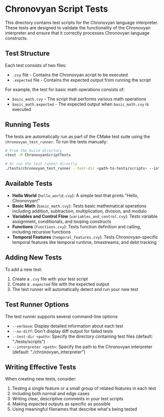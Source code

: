 # Chronovyan Script Tests

This directory contains test scripts for the Chronovyan language interpreter. These tests are designed to validate the functionality of the Chronovyan interpreter and ensure that it correctly processes Chronovyan language constructs.

## Test Structure

Each test consists of two files:
- `.cvy` file - Contains the Chronovyan script to be executed
- `.expected` file - Contains the expected output from running the script

For example, the test for basic math operations consists of:
- `basic_math.cvy` - The script that performs various math operations
- `basic_math.expected` - The expected output when `basic_math.cvy` is executed

## Running Tests

The tests are automatically run as part of the CMake test suite using the `chronovyan_test_runner`. To run the tests manually:

```bash
# From the build directory
ctest -R ChronovyanScriptTests

# Or run the test runner directly
./tests/chronovyan_test_runner --test-dir <path-to-tests/scripts> --interpreter <path-to-chronovyan_interpreter>
```

## Available Tests

- **Hello World** (`hello_world.cvy`): A simple test that prints "Hello, Chronovyan!"
- **Basic Math** (`basic_math.cvy`): Tests basic mathematical operations including addition, subtraction, multiplication, division, and modulo
- **Variables and Control Flow** (`variables_and_control.cvy`): Tests variable assignment, conditionals, and looping constructs
- **Functions** (`functions.cvy`): Tests function definition and calling, including recursive functions
- **Temporal Features** (`temporal_features.cvy`): Tests Chronovyan-specific temporal features like temporal runtime, timestreams, and debt tracking

## Adding New Tests

To add a new test:

1. Create a `.cvy` file with your test script
2. Create a `.expected` file with the expected output
3. The test runner will automatically detect and run your new test

## Test Runner Options

The test runner supports several command-line options:

- `--verbose`: Display detailed information about each test
- `--no-diff`: Don't display diff output for failed tests
- `--test-dir <path>`: Specify the directory containing test files (default: "./tests/scripts")
- `--interpreter <path>`: Specify the path to the Chronovyan interpreter (default: "./chronovyan_interpreter")

## Writing Effective Tests

When creating new tests, consider:

1. Testing a single feature or a small group of related features in each test
2. Including both normal and edge cases
3. Writing clear, descriptive comments in your test scripts
4. Making expected outputs as specific as possible
5. Using meaningful filenames that describe what's being tested 